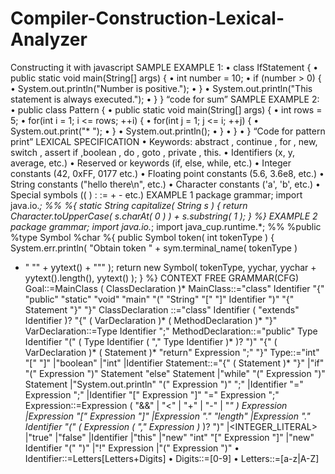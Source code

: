 # Compiler-Construction-Lexical-Analyzer
Constructing it with javascript
         SAMPLE EXAMPLE 1:
• class IfStatement {
• public static void main(String[] args) {
• int number = 10;
• if (number > 0) {
• System.out.println("Number is positive.");
• } • System.out.println("This statement is always executed.");
• } }
“code for sum”
      SAMPLE EXAMPLE 2:
• public class Pattern {
• public static void main(String[] args) {
• int rows = 5;
• for(int i = 1; i <= rows; ++i) {
• for(int j = 1; j <= i; ++j) {
• System.out.print("* ");
• } • System.out.println();
• } • } • }
“Code for 
pattern 
print”
      LEXICAL SPECIFICATION
• Keywords: abstract , continue , for , new, switch , assert 
if ,boolean , do , goto , private , this.
• Identifiers (x, y, average, etc.)
• Reserved or keywords (if, else, while, etc.)
• Integer constants (42, 0xFF, 0177 etc.)
• Floating point constants (5.6, 3.6e8, etc.)
• String constants ("hello there\n", etc.)
• Character constants ('a', 'b', etc.)
• Special symbols (( ) : := + - etc.)
       EXAMPLE 1
package grammar;
import java.io.*;
%%
%{
static String capitalize( String s ) {
return Character.toUpperCase( s.charAt( 0 ) ) + s.substring( 1 );
}
%}
      EXAMPLE 2
package grammar;
import java.io.*;
import java_cup.runtime.*;
%%
%public
%type Symbol
%char
%{
public Symbol token( int tokenType ) {
System.err.println( "Obtain token " + sym.terminal_name( tokenType )
+ " \"" + yytext() + "\"" );
return new Symbol( tokenType, yychar,
yychar + yytext().length(), yytext() );
}
%}
        CONTEXT FREE GRAMMAR(CFG)
Goal::=MainClass ( ClassDeclaration )* <EOF>
MainClass::="class" Identifier "{" "public" "static" "void" "main" "(" "String" "[" "]" Identifier ")" "{" 
Statement "}" "}"
ClassDeclaration ::="class" Identifier ( "extends" Identifier )? "{" ( VarDeclaration )* ( MethodDeclaration )* 
"}"
VarDeclaration::=Type Identifier ";"
MethodDeclaration::="public" Type Identifier "(" ( Type Identifier ( "," Type Identifier )* )? ")" "{" ( 
VarDeclaration )* ( Statement )* "return" Expression ";" "}"
Type::="int" "[" "]"
|"boolean"
|"int"
|Identifier
Statement::="{" ( Statement )* "}"
|"if" "(" Expression ")" Statement "else" Statement
|"while" "(" Expression ")" Statement
|"System.out.println" "(" Expression ")" ";"
|Identifier "=" Expression ";"
|Identifier "[" Expression "]" "=" Expression ";"
Expression::=Expression ( "&&" | "<" | "+" | "-" | "*" ) Expression
|Expression "[" Expression "]"
|Expression "." "length"
|Expression "." Identifier "(" ( Expression ( "," Expression )* )? ")"
|<INTEGER_LITERAL>
|"true"
|"false"
|Identifier
|"this"
|"new" "int" "[" Expression "]"
|"new" Identifier "(" ")"
|"!" Expression
|"(" Expression ")"
• Identifier::=Letters[Letters+Digits]
• Digits::=[0-9]
• Letters::=[a-z|A-Z]
